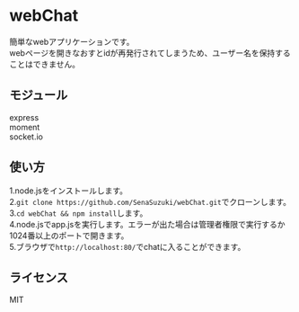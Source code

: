 # webChat  
簡単なwebアプリケーションです。  
webページを開きなおすとidが再発行されてしまうため、ユーザー名を保持することはできません。  
## モジュール  
express  
moment  
socket.io  
## 使い方  
1.node.jsをインストールします。  
2.`git clone https://github.com/SenaSuzuki/webChat.git`でクローンします。  
3.`cd webChat && npm install`します。  
4.node.jsでapp.jsを実行します。エラーが出た場合は管理者権限で実行するか1024番以上のポートで開きます。  
5.ブラウザで`http://localhost:80/`でchatに入ることができます。  
## ライセンス  
MIT  